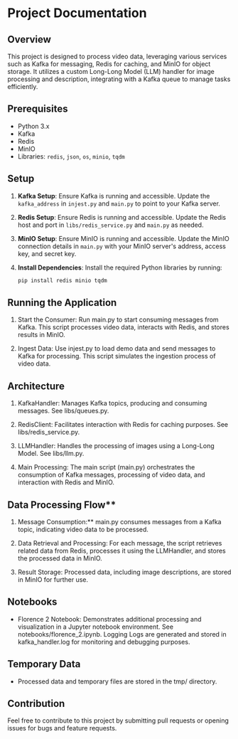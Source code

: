 # Project Documentation

## Overview

This project is designed to process video data, leveraging various services such as Kafka for messaging, Redis for caching, and MinIO for object storage. It utilizes a custom Long-Long Model (LLM) handler for image processing and description, integrating with a Kafka queue to manage tasks efficiently.

## Prerequisites

- Python 3.x
- Kafka
- Redis
- MinIO
- Libraries: `redis`, `json`, `os`, `minio`, `tqdm`

## Setup

1. **Kafka Setup**: Ensure Kafka is running and accessible. Update the `kafka_address` in `injest.py` and `main.py` to point to your Kafka server.

2. **Redis Setup**: Ensure Redis is running and accessible. Update the Redis host and port in `libs/redis_service.py` and `main.py` as needed.

3. **MinIO Setup**: Ensure MinIO is running and accessible. Update the MinIO connection details in `main.py` with your MinIO server's address, access key, and secret key.

4. **Install Dependencies**: Install the required Python libraries by running:

   ```sh
   pip install redis minio tqdm
   ```

## Running the Application

1. Start the Consumer: Run main.py to start consuming messages from Kafka. This script processes video data, interacts with Redis, and stores results in MinIO.

2. Ingest Data: Use injest.py to load demo data and send messages to Kafka for processing. This script simulates the ingestion process of video data.

## Architecture

1. KafkaHandler: Manages Kafka topics, producing and consuming messages. See libs/queues.py.

2. RedisClient: Facilitates interaction with Redis for caching purposes. See libs/redis_service.py.

3. LLMHandler: Handles the processing of images using a Long-Long Model. See libs/llm.py.

4. Main Processing: The main script (main.py) orchestrates the consumption of Kafka messages, processing of video data, and interaction with Redis and MinIO.

## Data Processing Flow\*\*

1. Message Consumption:\*\* main.py consumes messages from a Kafka topic, indicating video data to be processed.

2. Data Retrieval and Processing: For each message, the script retrieves related data from Redis, processes it using the LLMHandler, and stores the processed data in MinIO.

3. Result Storage: Processed data, including image descriptions, are stored in MinIO for further use.

## Notebooks

- Florence 2 Notebook: Demonstrates additional processing and visualization in a Jupyter notebook environment. See notebooks/florence_2.ipynb.
  Logging
  Logs are generated and stored in kafka_handler.log for monitoring and debugging purposes.

## Temporary Data

- Processed data and temporary files are stored in the tmp/ directory.

## Contribution

Feel free to contribute to this project by submitting pull requests or opening issues for bugs and feature requests.

